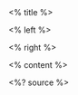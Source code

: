 <grid drag="100 10" drop="top" bg="white" align="left" pad="0 20px">
 <% title %>
</grid>

<grid drag="38 75" drop="59 15" bg="white" style="border-radius:15px"/>

<grid drag="64 60" drop="3 15" align="topleft">

<% left %>

</grid>

<grid drag="26 61" drop="60 17" align="topleft">

<% right %>

</grid>

<% content %>

<style>
.horizontal_dotted_line{
  border-bottom: 2px dotted gray;
} 
} 
</style>

<grid drag="94 0" drop="3 -6" class="horizontal_dotted_line">
</grid>

<grid drag="100 30" drop="0 64" align="bottomleft" pad="0 30px" >
<%? source %>
</grid>

<grid drag="100 6" drop="bottom">
</grid>
